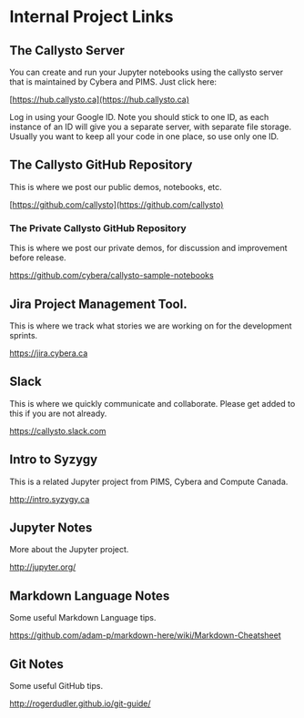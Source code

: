 # Internal Project Links

## The Callysto Server
You can create and run your Jupyter notebooks using the callysto server that is maintained by Cybera and PIMS. Just click here:

[https://hub.callysto.ca](https://hub.callysto.ca)

Log in using your Google ID. Note you should stick to one ID, as each instance of an ID will give you a separate server, with separate file storage. Usually you want to keep all your code in one place, so use only one ID.

## The Callysto GitHub Repository
This is where we post our public demos, notebooks, etc.

[https://github.com/callysto](https://github.com/callysto)

### The Private Callysto GitHub Repository
This is where we post our private demos, for discussion and improvement before release.

<https://github.com/cybera/callysto-sample-notebooks>

## Jira Project Management Tool.
This is where we track what stories we are working on for the development sprints.

<https://jira.cybera.ca>

## Slack
This is where we quickly communicate and collaborate. Please get added to this if you are not already.

<https://callysto.slack.com>

## Intro to Syzygy
This is a related Jupyter project from PIMS, Cybera and Compute Canada.

<http://intro.syzygy.ca>

## Jupyter Notes
More about the Jupyter project.

<http://jupyter.org/>

## Markdown Language Notes
Some useful Markdown Language tips.

<https://github.com/adam-p/markdown-here/wiki/Markdown-Cheatsheet>

## Git Notes
Some useful GitHub tips.

<http://rogerdudler.github.io/git-guide/>
